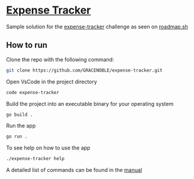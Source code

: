 # [Expense Tracker](https://github.com/GRACENOBLE/expense-tracker.git)

Sample solution for the [expense-tracker](https://roadmap.sh/projects/expense-tracker) challenge as seen on [roadmap.sh](https://roadmap.sh/)

## How to run

Clone the repo with the following command:
```bash
git clone https://github.com/GRACENOBLE/expense-tracker.git
```
Open VsCode in the project directory
```bash
code expense-tracker
```
Build the project into an executable binary for your operating system
```bash
go build .
``` 
Run the app
```bash
go run .
```
To see help on how to use the app
```bash
./expense-tracker help
```
A detailed list of commands can be found in the [manual](/manual.md)